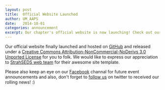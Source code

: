 ```yaml
---
layout: post
title:  Official Website Launched
author: UM_AAPS
date:   2014-10-01
categories: announcement
excerpt: Our chapter's official website is now launching! Check out our previous activities.
---
```


Our official website finally launched and hosted on [GitHub][github] and released under a [Creative Commons Attribution-NonCommercial-NoDerivs 3.0 Unported License][cc-l] for you to folk. We would like to express our appreciation to [StrahSEDS web team][strahseds] for their awesome site template.

Please also keep an eye on our [Facebook][umaaps-facebook] channal for future event announcements and also, don't forget to [follow us][umaaps-twitter] on twitter to received our rolling news! :)


[github]: http://github.com
[umaaps-facebook]: https://www.facebook.com/umaapssc
[umaaps-twitter]: http://twitter.com/UM_AAPS
[cc-l]: http://creativecommons.org/licenses/by-nc-nd/3.0/deed.en_US
[strahseds]: http://strahseds.org